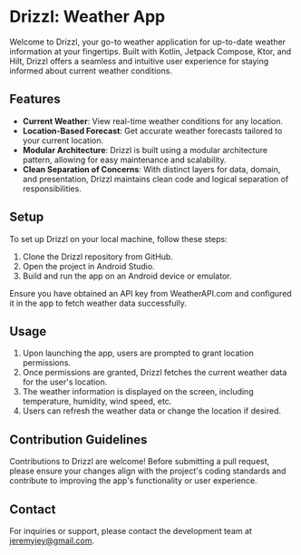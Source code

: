 # Drizzl: Weather App

Welcome to Drizzl, your go-to weather application for up-to-date weather information at your fingertips. Built with Kotlin, Jetpack Compose, Ktor, and Hilt, Drizzl offers a seamless and intuitive user experience for staying informed about current weather conditions.

## Features

- **Current Weather**: View real-time weather conditions for any location.
- **Location-Based Forecast**: Get accurate weather forecasts tailored to your current location.
- **Modular Architecture**: Drizzl is built using a modular architecture pattern, allowing for easy maintenance and scalability.
- **Clean Separation of Concerns**: With distinct layers for data, domain, and presentation, Drizzl maintains clean code and logical separation of responsibilities.

## Setup

To set up Drizzl on your local machine, follow these steps:

1. Clone the Drizzl repository from GitHub.
2. Open the project in Android Studio.
3. Build and run the app on an Android device or emulator.

Ensure you have obtained an API key from WeatherAPI.com and configured it in the app to fetch weather data successfully.

## Usage

1. Upon launching the app, users are prompted to grant location permissions.
2. Once permissions are granted, Drizzl fetches the current weather data for the user's location.
3. The weather information is displayed on the screen, including temperature, humidity, wind speed, etc.
4. Users can refresh the weather data or change the location if desired.

## Contribution Guidelines

Contributions to Drizzl are welcome! Before submitting a pull request, please ensure your changes align with the project's coding standards and contribute to improving the app's functionality or user experience.

## Contact

For inquiries or support, please contact the development team at [jeremyjey@gmail.com](mailto:jeremyjey@gmail.com).

